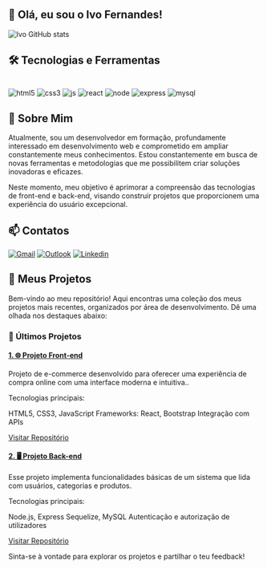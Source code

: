 
## 👋 Olá, eu sou o Ivo Fernandes!



![Ivo GitHub stats](https://github-readme-stats.vercel.app/api?username=eoivo&show_icons=true&theme=dracula)

## 🛠️ Tecnologias e Ferramentas

<div style="display: inline_block"><br/>
   <img align="center" alt="html5"src="https://img.shields.io/badge/HTML5-E34F26?style=for-the-badge&logo=html5&logoColor=white"/>
   <img align="center" alt="css3"src="https://img.shields.io/badge/CSS3-1572B6?style=for-the-badge&logo=css3&logoColor=white"/>
   <img align="center" alt="js"src="https://img.shields.io/badge/JavaScript-F7DF1E?style=for-the-badge&logo=javascript&logoColor=black"/>
   <img align="center" alt="react"src="https://img.shields.io/badge/React-20232A?style=for-the-badge&logo=react&logoColor=61DAFB"/>
   <img align="center" alt="node"src="https://img.shields.io/badge/Node.js-43853D?style=for-the-badge&logo=node.js&logoColor=white"/>
   <img align="center" alt="express"src="https://img.shields.io/badge/Express.js-404D59?style=for-the-badge"/>
   <img align="center" alt="mysql"src="https://img.shields.io/badge/MySQL-00000F?style=for-the-badge&logo=mysql&logoColor=white"/>
</div>

## 🚀 Sobre Mim

Atualmente, sou um desenvolvedor em formação, profundamente interessado em desenvolvimento web e comprometido em ampliar constantemente meus conhecimentos. Estou constantemente em busca de novas ferramentas e metodologias que me possibilitem criar soluções inovadoras e eficazes.

Neste momento, meu objetivo é aprimorar a compreensão das tecnologias de front-end e back-end, visando construir projetos que proporcionem uma experiência do usuário excepcional.

## 📫 Contatos

[![Gmail](https://img.shields.io/badge/Gmail-D14836?style=for-the-badge&logo=gmail&logoColor=white
)](https://mail.google.com/mail/?view=cm&fs=1&to=ivofernan12@gmail.com&su=Assunto&body=Mensagem)
[![Outlook](https://img.shields.io/badge/Microsoft_Outlook-0078D4?logo=microsoft-outlook&logoColor=white&style=for-the-badge)](https://outlook.office.com/mail/deeplink/compose?to=ivofernand12@outlook.com&subject=Assunto&body=Mensagem)
[![Linkedin](https://img.shields.io/badge/LinkedIn-0077B5?style=for-the-badge&logo=linkedin&logoColor=white
)](https://linkedin.com/in/ivo-fernandes-538010316)

## 📂 Meus Projetos

Bem-vindo ao meu repositório! Aqui encontras uma coleção dos meus projetos mais recentes, organizados por área de desenvolvimento. Dê uma olhada nos destaques abaixo:

### 🚀 Últimos Projetos

#### <a href="https://github.com/eoivo/projeto-front-end">1. 🌐 Projeto Front-end</a>


Projeto de e-commerce desenvolvido para oferecer uma experiência de compra online com uma interface moderna e intuitiva.. 

Tecnologias principais:

HTML5, CSS3, JavaScript
Frameworks: React, Bootstrap
Integração com APIs

<a href="https://github.com/eoivo/projeto-front-end">Visitar Repositório</a>

#### <a href="https://github.com/eoivo/projeto-back-end">2. 🖥️ Projeto Back-end</a>
Esse projeto implementa funcionalidades básicas de um sistema que lida com usuários, categorias e produtos.

Tecnologias principais:

Node.js, Express
Sequelize, MySQL
Autenticação e autorização de utilizadores

<a href="https://github.com/eoivo/projeto-back-end">Visitar Repositório</a>

Sinta-se à vontade para explorar os projetos e partilhar o teu feedback!
